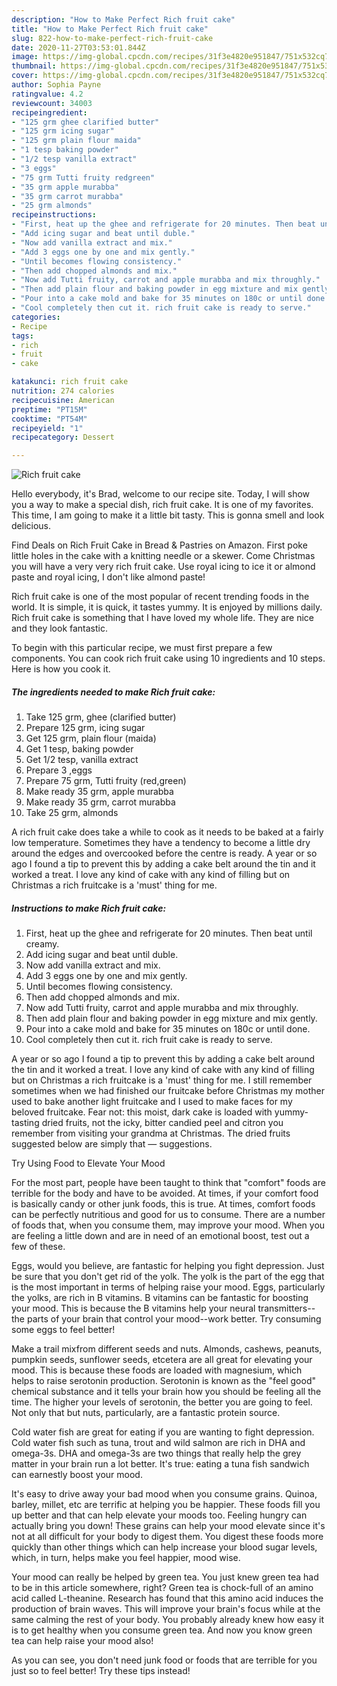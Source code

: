 ```yaml
---
description: "How to Make Perfect Rich fruit cake"
title: "How to Make Perfect Rich fruit cake"
slug: 822-how-to-make-perfect-rich-fruit-cake
date: 2020-11-27T03:53:01.844Z
image: https://img-global.cpcdn.com/recipes/31f3e4820e951847/751x532cq70/rich-fruit-cake-recipe-main-photo.jpg
thumbnail: https://img-global.cpcdn.com/recipes/31f3e4820e951847/751x532cq70/rich-fruit-cake-recipe-main-photo.jpg
cover: https://img-global.cpcdn.com/recipes/31f3e4820e951847/751x532cq70/rich-fruit-cake-recipe-main-photo.jpg
author: Sophia Payne
ratingvalue: 4.2
reviewcount: 34003
recipeingredient:
- "125 grm ghee clarified butter"
- "125 grm icing sugar"
- "125 grm plain flour maida"
- "1 tesp baking powder"
- "1/2 tesp vanilla extract"
- "3 eggs"
- "75 grm Tutti fruity redgreen"
- "35 grm apple murabba"
- "35 grm carrot murabba"
- "25 grm almonds"
recipeinstructions:
- "First, heat up the ghee and refrigerate for 20 minutes. Then beat until creamy."
- "Add icing sugar and beat until duble."
- "Now add vanilla extract and mix."
- "Add 3 eggs one by one and mix gently."
- "Until becomes flowing consistency."
- "Then add chopped almonds and mix."
- "Now add Tutti fruity, carrot and apple murabba and mix throughly."
- "Then add plain flour and baking powder in egg mixture and mix gently."
- "Pour into a cake mold and bake for 35 minutes on 180c or until done."
- "Cool completely then cut it. rich fruit cake is ready to serve."
categories:
- Recipe
tags:
- rich
- fruit
- cake

katakunci: rich fruit cake 
nutrition: 274 calories
recipecuisine: American
preptime: "PT15M"
cooktime: "PT54M"
recipeyield: "1"
recipecategory: Dessert

---
```



![Rich fruit cake](https://img-global.cpcdn.com/recipes/31f3e4820e951847/751x532cq70/rich-fruit-cake-recipe-main-photo.jpg)

Hello everybody, it's Brad, welcome to our recipe site. Today, I will show you a way to make a special dish, rich fruit cake. It is one of my favorites. This time, I am going to make it a little bit tasty. This is gonna smell and look delicious.

Find Deals on Rich Fruit Cake in Bread &amp; Pastries on Amazon. First poke little holes in the cake with a knitting needle or a skewer. Come Christmas you will have a very very rich fruit cake. Use royal icing to ice it or almond paste and royal icing, I don&#39;t like almond paste!

Rich fruit cake is one of the most popular of recent trending foods in the world. It is simple, it is quick, it tastes yummy. It is enjoyed by millions daily. Rich fruit cake is something that I have loved my whole life. They are nice and they look fantastic.


To begin with this particular recipe, we must first prepare a few components. You can cook rich fruit cake using 10 ingredients and 10 steps. Here is how you cook it.

<!--inarticleads1-->

##### The ingredients needed to make Rich fruit cake:

1. Take 125 grm, ghee (clarified butter)
1. Prepare 125 grm, icing sugar
1. Get 125 grm, plain flour (maida)
1. Get 1 tesp, baking powder
1. Get 1/2 tesp, vanilla extract
1. Prepare 3 ,eggs
1. Prepare 75 grm, Tutti fruity (red,green)
1. Make ready 35 grm, apple murabba
1. Make ready 35 grm, carrot murabba
1. Take 25 grm, almonds


A rich fruit cake does take a while to cook as it needs to be baked at a fairly low temperature. Sometimes they have a tendency to become a little dry around the edges and overcooked before the centre is ready. A year or so ago I found a tip to prevent this by adding a cake belt around the tin and it worked a treat. I love any kind of cake with any kind of filling but on Christmas a rich fruitcake is a &#39;must&#39; thing for me. 

<!--inarticleads2-->

##### Instructions to make Rich fruit cake:

1. First, heat up the ghee and refrigerate for 20 minutes. Then beat until creamy.
1. Add icing sugar and beat until duble.
1. Now add vanilla extract and mix.
1. Add 3 eggs one by one and mix gently.
1. Until becomes flowing consistency.
1. Then add chopped almonds and mix.
1. Now add Tutti fruity, carrot and apple murabba and mix throughly.
1. Then add plain flour and baking powder in egg mixture and mix gently.
1. Pour into a cake mold and bake for 35 minutes on 180c or until done.
1. Cool completely then cut it. rich fruit cake is ready to serve.


A year or so ago I found a tip to prevent this by adding a cake belt around the tin and it worked a treat. I love any kind of cake with any kind of filling but on Christmas a rich fruitcake is a &#39;must&#39; thing for me. I still remember sometimes when we had finished our fruitcake before Christmas my mother used to bake another light fruitcake and I used to make faces for my beloved fruitcake. Fear not: this moist, dark cake is loaded with yummy-tasting dried fruits, not the icky, bitter candied peel and citron you remember from visiting your grandma at Christmas. The dried fruits suggested below are simply that — suggestions. 

Try Using Food to Elevate Your Mood


For the most part, people have been taught to think that "comfort" foods are terrible for the body and have to be avoided. At times, if your comfort food is basically candy or other junk foods, this is true. At times, comfort foods can be perfectly nutritious and good for us to consume. There are a number of foods that, when you consume them, may improve your mood. When you are feeling a little down and are in need of an emotional boost, test out a few of these.

Eggs, would you believe, are fantastic for helping you fight depression. Just be sure that you don't get rid of the yolk. The yolk is the part of the egg that is the most important in terms of helping raise your mood. Eggs, particularly the yolks, are rich in B vitamins. B vitamins can be fantastic for boosting your mood. This is because the B vitamins help your neural transmitters--the parts of your brain that control your mood--work better. Try consuming some eggs to feel better!

Make a trail mixfrom different seeds and nuts. Almonds, cashews, peanuts, pumpkin seeds, sunflower seeds, etcetera are all great for elevating your mood. This is because these foods are loaded with magnesium, which helps to raise serotonin production. Serotonin is known as the "feel good" chemical substance and it tells your brain how you should be feeling all the time. The higher your levels of serotonin, the better you are going to feel. Not only that but nuts, particularly, are a fantastic protein source.

Cold water fish are great for eating if you are wanting to fight depression. Cold water fish such as tuna, trout and wild salmon are rich in DHA and omega-3s. DHA and omega-3s are two things that really help the grey matter in your brain run a lot better. It's true: eating a tuna fish sandwich can earnestly boost your mood. 

It's easy to drive away your bad mood when you consume grains. Quinoa, barley, millet, etc are terrific at helping you be happier. These foods fill you up better and that can help elevate your moods too. Feeling hungry can actually bring you down! These grains can help your mood elevate since it's not at all difficult for your body to digest them. You digest these foods more quickly than other things which can help increase your blood sugar levels, which, in turn, helps make you feel happier, mood wise.

Your mood can really be helped by green tea. You just knew green tea had to be in this article somewhere, right? Green tea is chock-full of an amino acid called L-theanine. Research has found that this amino acid induces the production of brain waves. This will improve your brain's focus while at the same calming the rest of your body. You probably already knew how easy it is to get healthy when you consume green tea. And now you know green tea can help raise your mood also!

As you can see, you don't need junk food or foods that are terrible for you just so to feel better! Try  these tips  instead!

